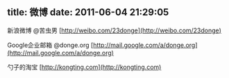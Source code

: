 title: 微博
date: 2011-06-04 21:29:05
---

新浪微博 @苦虫男
[http://weibo.com/23donge](http://weibo.com/23donge)

Google企业邮箱 @donge.org
[http://mail.google.com/a/donge.org](http://mail.google.com/a/donge.org)

勺子的淘宝
[http://kongting.com](http://kongting.com)

 